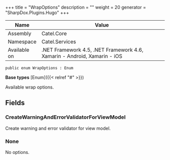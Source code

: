 

+++
title = "WrapOptions" 
description = ""
weight = 20
generator = "SharpDox.Plugins.Hugo"
+++

Name|Value
---|---
Assembly|Catel.Core
Namespace|Catel.Services
Available on|.NET Framework 4.5, .NET Framework 4.6, Xamarin - Android, Xamarin - iOS

```
public enum WrapOptions : Enum
```

**Base types**
[Enum]({{< relref "#" >}})

Available wrap options.

## Fields

### CreateWarningAndErrorValidatorForViewModel

Create warning and error validator for view model.

### None

No options.

